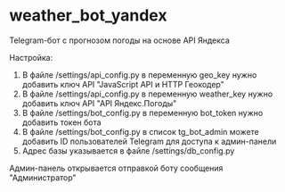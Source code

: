 # weather_bot_yandex
Telegram-бот с прогнозом погоды на основе API Яндекса

Настройка:
1) В файле /settings/api_config.py в переменную geo_key нужно добавить ключ API "JavaScript API и HTTP Геокодер"
2) В файле /settings/api_config.py в переменную weather_key нужно добавить ключ API "API Яндекс.Погоды"
3) В файле /settings/bot_config.py в переменную bot_token нужно добавить токен бота
4) В файле /settings/bot_config.py в список tg_bot_admin можете добавить ID пользователей Telegram для доступа к админ-панели
5) Адрес базы указывается в файле /settings/db_config.py

Админ-панель открывается отправкой боту сообщения "Администратор"
